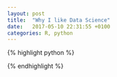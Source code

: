 ```yaml
---
layout: post
title:  "Why I like Data Science"
date:   2017-05-10 22:31:55 +0100
categories: R, python
---
```


{% highlight python %}

{% endhighlight %}


[intro-data-analysis-python]: https://www.coursera.org/learn/python-data-analysis/home/welcome
